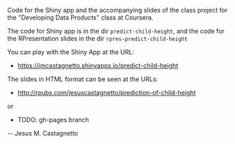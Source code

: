 Code for the Shiny app and the accompanying slides of the class project
for the "Developing Data Products" class at Coursera.

The code for Shiny app is in the dir `predict-child-height`, and the code for
the RPresentation slides in the dir `rpres-predict-child-height`

You can play with the Shiny App at the URL:

- https://jmcastagnetto.shinyapps.io/predict-child-height

The slides in HTML format can be seen at the URLs:

- http://rpubs.com/jesuscastagnetto/prediction-of-child-height

or

- TODO: gh-pages branch


-- Jesus M. Castagnetto
